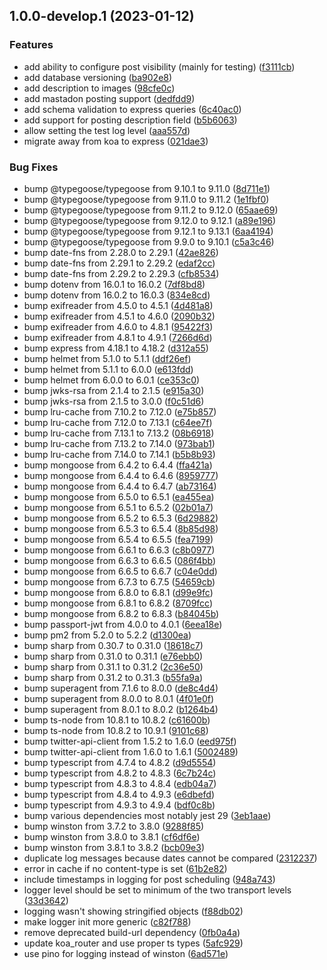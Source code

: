 ## 1.0.0-develop.1 (2023-01-12)


### Features

* add ability to configure post visibility (mainly for testing) ([f3111cb](https://github.com/madisonbikes/cyclistsofmsn-backend/commit/f3111cbf80248fb5be3bc80d990e74751af1c8de))
* add database versioning ([ba902e8](https://github.com/madisonbikes/cyclistsofmsn-backend/commit/ba902e81465118220f1e5aa18ebbaa54c1979114))
* add description to images ([98cfe0c](https://github.com/madisonbikes/cyclistsofmsn-backend/commit/98cfe0c17563a0ed4b27a8ad33ce6f16d0a3f0a2))
* add mastadon posting support ([dedfdd9](https://github.com/madisonbikes/cyclistsofmsn-backend/commit/dedfdd921846e1f3dbe9cc428f1835f31d7ce82d))
* add schema validation to express queries ([6c40ac0](https://github.com/madisonbikes/cyclistsofmsn-backend/commit/6c40ac06bbfde1142b711b14e32b0eea1663a0c4))
* add support for posting description field ([b5b6063](https://github.com/madisonbikes/cyclistsofmsn-backend/commit/b5b6063b5cab9bc707806d350b38359af4bb9113))
* allow setting the test log level ([aaa557d](https://github.com/madisonbikes/cyclistsofmsn-backend/commit/aaa557d72fe29e5d7fe6f9135e19aa93bb33c744))
* migrate away from koa to express ([021dae3](https://github.com/madisonbikes/cyclistsofmsn-backend/commit/021dae36950d272897e71a53047ec2adf5eb38fa))


### Bug Fixes

* bump @typegoose/typegoose from 9.10.1 to 9.11.0 ([8d711e1](https://github.com/madisonbikes/cyclistsofmsn-backend/commit/8d711e131c9736c23ae86f4627cfe7e8eead3775))
* bump @typegoose/typegoose from 9.11.0 to 9.11.2 ([1e1fbf0](https://github.com/madisonbikes/cyclistsofmsn-backend/commit/1e1fbf03aa9ede27f6defaaf2f4e51ff5747344a))
* bump @typegoose/typegoose from 9.11.2 to 9.12.0 ([65aae69](https://github.com/madisonbikes/cyclistsofmsn-backend/commit/65aae697f2bf65d33d8f5c161bc5ac8f7a8e9c97))
* bump @typegoose/typegoose from 9.12.0 to 9.12.1 ([a89e196](https://github.com/madisonbikes/cyclistsofmsn-backend/commit/a89e196fecdb2a1e50a97df99057b70c91c55466))
* bump @typegoose/typegoose from 9.12.1 to 9.13.1 ([6aa4194](https://github.com/madisonbikes/cyclistsofmsn-backend/commit/6aa41945b8d5469a1db8c0eeb1b5aaa6714e9d53))
* bump @typegoose/typegoose from 9.9.0 to 9.10.1 ([c5a3c46](https://github.com/madisonbikes/cyclistsofmsn-backend/commit/c5a3c46e8c4128182a6997e18d98b4a675163a42))
* bump date-fns from 2.28.0 to 2.29.1 ([42ae826](https://github.com/madisonbikes/cyclistsofmsn-backend/commit/42ae826aad6ccce1afecc4a81a5bb6a8f389ea9c))
* bump date-fns from 2.29.1 to 2.29.2 ([edaf2cc](https://github.com/madisonbikes/cyclistsofmsn-backend/commit/edaf2cc1bba57c33470616e2581d8b5486ee3877))
* bump date-fns from 2.29.2 to 2.29.3 ([cfb8534](https://github.com/madisonbikes/cyclistsofmsn-backend/commit/cfb8534c87e3b5463844ea9ff0c60196998e45bc))
* bump dotenv from 16.0.1 to 16.0.2 ([7df8bd8](https://github.com/madisonbikes/cyclistsofmsn-backend/commit/7df8bd80dcddf87110991abfec8c060f18cc863e))
* bump dotenv from 16.0.2 to 16.0.3 ([834e8cd](https://github.com/madisonbikes/cyclistsofmsn-backend/commit/834e8cd25ba510e2bfe5d8bf4b51fc71314c296a))
* bump exifreader from 4.5.0 to 4.5.1 ([4d481a8](https://github.com/madisonbikes/cyclistsofmsn-backend/commit/4d481a87fa9d48cfc0b21cf51ad7f7234cdcc057))
* bump exifreader from 4.5.1 to 4.6.0 ([2090b32](https://github.com/madisonbikes/cyclistsofmsn-backend/commit/2090b32ef3fb8afa7eedf943651f46f1104aae11))
* bump exifreader from 4.6.0 to 4.8.1 ([95422f3](https://github.com/madisonbikes/cyclistsofmsn-backend/commit/95422f3777302619ac24fc6f702f311e8534785d))
* bump exifreader from 4.8.1 to 4.9.1 ([7266d6d](https://github.com/madisonbikes/cyclistsofmsn-backend/commit/7266d6dbd39aa9e0dc7177216fde69ce44f6d763))
* bump express from 4.18.1 to 4.18.2 ([d312a55](https://github.com/madisonbikes/cyclistsofmsn-backend/commit/d312a553c9c1fce5d6e52e9c72300aea6a88e8b6))
* bump helmet from 5.1.0 to 5.1.1 ([ddf26ef](https://github.com/madisonbikes/cyclistsofmsn-backend/commit/ddf26ef5c5daa4aaae3f6ab3bf43df42dba218cc))
* bump helmet from 5.1.1 to 6.0.0 ([e613fdd](https://github.com/madisonbikes/cyclistsofmsn-backend/commit/e613fdd836098144161d2945c5e62a21b5fe3616))
* bump helmet from 6.0.0 to 6.0.1 ([ce353c0](https://github.com/madisonbikes/cyclistsofmsn-backend/commit/ce353c00f39df59a8aaf97c25432c389f795fbdc))
* bump jwks-rsa from 2.1.4 to 2.1.5 ([e915a30](https://github.com/madisonbikes/cyclistsofmsn-backend/commit/e915a3059d978417665a185cc3ae149039752810))
* bump jwks-rsa from 2.1.5 to 3.0.0 ([f0c51d6](https://github.com/madisonbikes/cyclistsofmsn-backend/commit/f0c51d6f2c953d32f92a5cb19e0666005450b6a1))
* bump lru-cache from 7.10.2 to 7.12.0 ([e75b857](https://github.com/madisonbikes/cyclistsofmsn-backend/commit/e75b857b8eb84789d1c9eea39dfe53a094f46590))
* bump lru-cache from 7.12.0 to 7.13.1 ([c64ee7f](https://github.com/madisonbikes/cyclistsofmsn-backend/commit/c64ee7fe74a125484992e38850dcc910a132e250))
* bump lru-cache from 7.13.1 to 7.13.2 ([08b6918](https://github.com/madisonbikes/cyclistsofmsn-backend/commit/08b6918e6e3a772d48911ab7a243c1335490dc52))
* bump lru-cache from 7.13.2 to 7.14.0 ([973bab1](https://github.com/madisonbikes/cyclistsofmsn-backend/commit/973bab174a050722e9d7edce4b4abc22abb3c370))
* bump lru-cache from 7.14.0 to 7.14.1 ([b5b8b93](https://github.com/madisonbikes/cyclistsofmsn-backend/commit/b5b8b938502eb4fb8c4e6ebc90adf2bcea5cf7d1))
* bump mongoose from 6.4.2 to 6.4.4 ([ffa421a](https://github.com/madisonbikes/cyclistsofmsn-backend/commit/ffa421aaeed7cbee08b3a2714926c92ab0bc557f))
* bump mongoose from 6.4.4 to 6.4.6 ([8959777](https://github.com/madisonbikes/cyclistsofmsn-backend/commit/895977716b087a89bee7d30ccb9fbb0a663bba89))
* bump mongoose from 6.4.4 to 6.4.7 ([ab73164](https://github.com/madisonbikes/cyclistsofmsn-backend/commit/ab73164ecf6b2b8a0126245d7d32e5f98517b374))
* bump mongoose from 6.5.0 to 6.5.1 ([ea455ea](https://github.com/madisonbikes/cyclistsofmsn-backend/commit/ea455ea7ce2f1ac5eb59f02554234ba23088c6a1))
* bump mongoose from 6.5.1 to 6.5.2 ([02b01a7](https://github.com/madisonbikes/cyclistsofmsn-backend/commit/02b01a7c10c67a0574905edb6c4e6ea227566ed6))
* bump mongoose from 6.5.2 to 6.5.3 ([6d29882](https://github.com/madisonbikes/cyclistsofmsn-backend/commit/6d29882aaa5ad78161b65350e6b73207a19fac32))
* bump mongoose from 6.5.3 to 6.5.4 ([8b85d98](https://github.com/madisonbikes/cyclistsofmsn-backend/commit/8b85d980e8cad03395eac1e9de5e81d552a10e39))
* bump mongoose from 6.5.4 to 6.5.5 ([fea7199](https://github.com/madisonbikes/cyclistsofmsn-backend/commit/fea7199ed460a407b29d8673e9ff78e4fa967992))
* bump mongoose from 6.6.1 to 6.6.3 ([c8b0977](https://github.com/madisonbikes/cyclistsofmsn-backend/commit/c8b097788122c32c04d71c52c84acf97f3499e1e))
* bump mongoose from 6.6.3 to 6.6.5 ([086f4bb](https://github.com/madisonbikes/cyclistsofmsn-backend/commit/086f4bb21a3ebdbbca3f704ff46557b88fc91b86))
* bump mongoose from 6.6.5 to 6.6.7 ([c04e0dd](https://github.com/madisonbikes/cyclistsofmsn-backend/commit/c04e0dd6a34e548ca9a108a628c82c2e3248723a))
* bump mongoose from 6.7.3 to 6.7.5 ([54659cb](https://github.com/madisonbikes/cyclistsofmsn-backend/commit/54659cbb3d69303e4abcc03ec224e5d4f0e38d46))
* bump mongoose from 6.8.0 to 6.8.1 ([d99e9fc](https://github.com/madisonbikes/cyclistsofmsn-backend/commit/d99e9fc986b9e1a9e266b10df3e8f0a275493a18))
* bump mongoose from 6.8.1 to 6.8.2 ([8709fcc](https://github.com/madisonbikes/cyclistsofmsn-backend/commit/8709fcc1844b7436cec6e90265ab02e2f2b3e39e))
* bump mongoose from 6.8.2 to 6.8.3 ([b84045b](https://github.com/madisonbikes/cyclistsofmsn-backend/commit/b84045b5e817cd66200108f0fdcfa30b9a709598))
* bump passport-jwt from 4.0.0 to 4.0.1 ([6eea18e](https://github.com/madisonbikes/cyclistsofmsn-backend/commit/6eea18e3e8d638cd894cdfb9832c21016a10de04))
* bump pm2 from 5.2.0 to 5.2.2 ([d1300ea](https://github.com/madisonbikes/cyclistsofmsn-backend/commit/d1300eac9a237788ab90913e0ebb14965de613e9))
* bump sharp from 0.30.7 to 0.31.0 ([18618c7](https://github.com/madisonbikes/cyclistsofmsn-backend/commit/18618c7d7af28a572fddb4e035adb7ddc3255f14))
* bump sharp from 0.31.0 to 0.31.1 ([e76ebb0](https://github.com/madisonbikes/cyclistsofmsn-backend/commit/e76ebb044a447fc88e16a2563ef928a4e5747781))
* bump sharp from 0.31.1 to 0.31.2 ([2c36e50](https://github.com/madisonbikes/cyclistsofmsn-backend/commit/2c36e50c0fd71bb32e85edad3c698cf05163b80e))
* bump sharp from 0.31.2 to 0.31.3 ([b55fa9a](https://github.com/madisonbikes/cyclistsofmsn-backend/commit/b55fa9a6a85be616e9f3a952ea2220e65528bbac))
* bump superagent from 7.1.6 to 8.0.0 ([de8c4d4](https://github.com/madisonbikes/cyclistsofmsn-backend/commit/de8c4d46c7460f4a4a847e926ce94f3e33235431))
* bump superagent from 8.0.0 to 8.0.1 ([4f01e0f](https://github.com/madisonbikes/cyclistsofmsn-backend/commit/4f01e0f698c35ce8c4a8edc5194aa7e8bb402a91))
* bump superagent from 8.0.1 to 8.0.2 ([b1264b4](https://github.com/madisonbikes/cyclistsofmsn-backend/commit/b1264b4434798fa186b3ae6c8ab364411e17f1f5))
* bump ts-node from 10.8.1 to 10.8.2 ([c61600b](https://github.com/madisonbikes/cyclistsofmsn-backend/commit/c61600bda42fd0f27b3f6c2e9e9a8dd564668059))
* bump ts-node from 10.8.2 to 10.9.1 ([9101c68](https://github.com/madisonbikes/cyclistsofmsn-backend/commit/9101c687d8ab671afa997e0454ae1e97391c291f))
* bump twitter-api-client from 1.5.2 to 1.6.0 ([eed975f](https://github.com/madisonbikes/cyclistsofmsn-backend/commit/eed975f5896088619543a70b34e85a74b0fc737c))
* bump twitter-api-client from 1.6.0 to 1.6.1 ([5002489](https://github.com/madisonbikes/cyclistsofmsn-backend/commit/50024890b4fea507be226eacc250335409fa1fed))
* bump typescript from 4.7.4 to 4.8.2 ([d9d5554](https://github.com/madisonbikes/cyclistsofmsn-backend/commit/d9d5554a9a4b35c86369965b31a7f586b8161c42))
* bump typescript from 4.8.2 to 4.8.3 ([6c7b24c](https://github.com/madisonbikes/cyclistsofmsn-backend/commit/6c7b24c296dfc1716934af84e91c054836999199))
* bump typescript from 4.8.3 to 4.8.4 ([edb04a7](https://github.com/madisonbikes/cyclistsofmsn-backend/commit/edb04a757bdf82f39b05a030fa05d74ee683edd6))
* bump typescript from 4.8.4 to 4.9.3 ([e6dbefd](https://github.com/madisonbikes/cyclistsofmsn-backend/commit/e6dbefdac98b7a23a4141d84d441baa1ad67d207))
* bump typescript from 4.9.3 to 4.9.4 ([bdf0c8b](https://github.com/madisonbikes/cyclistsofmsn-backend/commit/bdf0c8bbc0b5255048847a76ba696bcb4fd711d2))
* bump various dependencies most notably jest 29 ([3eb1aae](https://github.com/madisonbikes/cyclistsofmsn-backend/commit/3eb1aae3aa67053a0025fc07654968c0c8e2eed3))
* bump winston from 3.7.2 to 3.8.0 ([9288f85](https://github.com/madisonbikes/cyclistsofmsn-backend/commit/9288f8561a8c473f5369f22236d0a656ffc2f4c9))
* bump winston from 3.8.0 to 3.8.1 ([cf6df6e](https://github.com/madisonbikes/cyclistsofmsn-backend/commit/cf6df6eff4ebd6030f65ea1025c2fb751e271138))
* bump winston from 3.8.1 to 3.8.2 ([bcb09e3](https://github.com/madisonbikes/cyclistsofmsn-backend/commit/bcb09e3feb2a1b1857c9b8e5d9520c7e377a203f))
* duplicate log messages because dates cannot be compared ([2312237](https://github.com/madisonbikes/cyclistsofmsn-backend/commit/2312237839b9e97604fbcb58de90125716b88ca1))
* error in cache if no content-type is set ([61b2e82](https://github.com/madisonbikes/cyclistsofmsn-backend/commit/61b2e821541b79ded3cee35a451f47477d959f0a))
* include timestamps in logging for post scheduling ([948a743](https://github.com/madisonbikes/cyclistsofmsn-backend/commit/948a7434aa688dccc2b468e80288002583d89a02))
* logger  level should be set to minimum of the two transport levels ([33d3642](https://github.com/madisonbikes/cyclistsofmsn-backend/commit/33d3642fb0ff7a25852b103935c915caed1d2a62))
* logging wasn't showing stringified objects ([f88db02](https://github.com/madisonbikes/cyclistsofmsn-backend/commit/f88db020fbea3dde92c3617b295a8c7d63a04bdb))
* make logger init more generic ([c82f788](https://github.com/madisonbikes/cyclistsofmsn-backend/commit/c82f7886586e402e0076a598efea78b100be3dec))
* remove deprecated build-url dependency ([0fb0a4a](https://github.com/madisonbikes/cyclistsofmsn-backend/commit/0fb0a4afb07c22ce2495ca63e587459ba76c4381))
* update koa_router and use proper ts types ([5afc929](https://github.com/madisonbikes/cyclistsofmsn-backend/commit/5afc9299f80434e6f42068a5ecb8db961e344ae3))
* use pino for logging instead of winston ([6ad571e](https://github.com/madisonbikes/cyclistsofmsn-backend/commit/6ad571e171ae91ae64e408724ddeca0c1c2e5a62))
